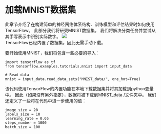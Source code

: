# 加载MNIST数据集
此章节介绍了在构建简单的神经网络体系结构、训练模型和评估结果时如何使用TensorFlow。 此部分我们将研究MNIST数据集。 我们将解决分类任务并尝试从其手写表示中识别实际数字。
![](http://kfcoding-static.oss-cn-hangzhou.aliyuncs.com/gitcourse-TensorFlow_getting_started/MNIST-classification.png)</br>
TensorFlow已经内置了数据集，因此无需手动下载。

要开始使用MNIST，我们将包含一些必要的导入：
```
import tensorflow as tf
from tensorflow.examples.tutorials.mnist import input_data

# Read data
mnist = input_data.read_data_sets("MNIST_data/", one_hot=True)
```
该代码使用TensorFlow的内置功能在本地下载数据集并将其加载到python变量中。 因此（如果没有另外指定），数据将被下载到MNIST_data /文件夹中。
我们还定义了一些将在代码中进一步使用的值：
 ```
image_size = 28
labels_size = 10
learning_rate = 0.05
steps_number = 1000
batch_size = 100
 ```


